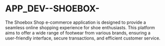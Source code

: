 # APP_DEV--SHOEBOX-
The Shoebox Shop e-commerce application is designed to provide a seamless online shopping experience for shoe enthusiasts. This platform aims to offer a wide range of footwear from various brands, ensuring a user-friendly interface, secure transactions, and efficient customer service.
